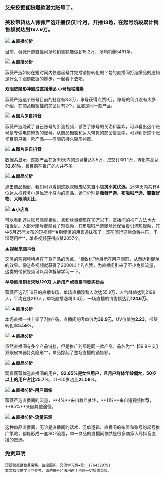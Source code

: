 
### 又来挖掘低粉爆款潜力账号了。

### 美妆带货达人**薇薇严选**开播仅仅1个月，开播**13场**，在起号阶段累计销售额就达到**197.9万**。


![](https://cdn.nlark.com/yuque/0/2021/webp/97322/1627563426808-a7b1f355-eb8e-46c3-936c-981da701d542.webp#clientId=ua59ddfbb-b3fa-4&from=paste&id=u2bcd3a41&margin=%5Bobject%20Object%5D&originHeight=140&originWidth=140&originalType=url&ratio=1&status=done&style=none&taskId=ub8167ef7-e9e3-4faf-8539-3a4e3fa0696)
**▲直播分析**

目前，薇薇严选直播间场均销售额能做到15.2万，场均销量5491单。

![](https://cdn.nlark.com/yuque/0/2021/webp/97322/1627563426849-12cc6257-61ea-49c5-8efb-9901056aead1.webp#clientId=ua59ddfbb-b3fa-4&from=paste&id=udf8eaeb2&margin=%5Bobject%20Object%5D&originHeight=140&originWidth=140&originalType=url&ratio=1&status=done&style=none&taskId=uf46a2452-345d-43d9-901c-df8d3d2c60a)
**▲直播分析**

薇薇严选如何在短时间内快速起号并完成销售转化的？她的直播间打造爆品的逻辑是什么？跟随数据的脚步，一起看下去吧。

**双眼皮隐形神器成直播爆品**
**小号轻松推爆**

薇薇严选这个账号目前的粉丝有8.3万，账号获得点赞9万。账号的简介没有太多介绍，在商品橱窗挂的商品只有2个，且都是同一款产品。

![](https://cdn.nlark.com/yuque/0/2021/png/97322/1627563426870-c626870b-b1f8-441a-a659-70460fe13273.png#clientId=ua59ddfbb-b3fa-4&from=paste&id=u5205afc5&margin=%5Bobject%20Object%5D&originHeight=140&originWidth=140&originalType=url&ratio=1&status=done&style=none&taskId=u361dca06-63cb-4677-b93c-afb58d7f072)
**▲图片来自抖音**

薇薇严选隐藏了自己账号的引流视频，锁住了账号的关注和喜欢，可以看出这个账号是专做电商带货的账号。从商品橱窗和达人带货的商品信息中，可以判断这个账号目前只推一款产品——双眼皮持久隐形神器。

![](https://cdn.nlark.com/yuque/0/2021/png/97322/1627563426905-5e32223b-6859-424b-9fe0-d518d3c9e843.png#clientId=ua59ddfbb-b3fa-4&from=paste&id=ub046722d&margin=%5Bobject%20Object%5D&originHeight=140&originWidth=140&originalType=url&ratio=1&status=done&style=none&taskId=u7f44a891-f2f8-4440-8efa-83f1c8f8e09)
**▲图片来自抖音**

数据系显示，这款产品在近30天内的浏览量达3.5万，成交订单1.1万，转化率高达**32.81%**，且目前在推广的人并不多。

![](https://cdn.nlark.com/yuque/0/2021/png/97322/1627563427408-8515c8e9-43b3-4c5d-b162-650ebcd7a9a5.png#clientId=ua59ddfbb-b3fa-4&from=paste&id=u64fbb229&margin=%5Bobject%20Object%5D&originHeight=140&originWidth=140&originalType=url&ratio=1&status=done&style=none&taskId=ue3924c21-3222-4b7d-9948-bf1cf75d0a2)
**▲商品分析**

点击商品橱窗，我们可以看到这款双眼皮贴来自小店**灵小灵优选**，近30天内共有4位达人推荐灵小灵优选小店内的商品，她们分别是**薇薇严选、布啦啦严选、馨馨好物、大眼睛贝比**。

![](https://cdn.nlark.com/yuque/0/2021/png/97322/1627563427363-7b72f741-b522-4111-8b31-cbd4e35cb2e0.png#clientId=ua59ddfbb-b3fa-4&from=paste&id=u3fa79dba&margin=%5Bobject%20Object%5D&originHeight=140&originWidth=140&originalType=url&ratio=1&status=done&style=none&taskId=uf1509fcd-c0da-42a1-9818-d3557e9fbe7)
**▲小店库**

可以看到这些账号高度相似，且粉丝量级都在10万以下，直播间的推广方法也大相径庭。大部分账号都隐藏了短视频，在布啦啦严选账号还保留着引流短视频，其中6月25号发布的短视频**#别傻傻的用普通抹布了！现在流行这款鱼鳞抹布，干湿两用#**，单条视频获得点赞2057个。

**▲视频来自抖音**

这类的短视频特点在于将产品的优点，“极致化”地展示在用户眼前，从而达到促单的效果。像这条视频就获得了2000以上的点赞，为直播间引来了不少免费流量，这类的带货视频可以具体拆解学习一下。

**单场直播销售突破120万**
**大龄用户成直播间忠实粉丝**

薇薇严选7月16日的直播专场，单场直播观看人次达55.9万，人气峰值达到2199人，平均在线210人，单场直播涨粉3.4万，一场直播的销售额达到**124.6万**。

![](https://cdn.nlark.com/yuque/0/2021/webp/97322/1627563427776-630f596b-f39d-49fa-a347-ce82d933c6c5.webp#clientId=ua59ddfbb-b3fa-4&from=paste&id=u23827b23&margin=%5Bobject%20Object%5D&originHeight=140&originWidth=140&originalType=url&ratio=1&status=done&style=none&taskId=u67f108f6-4b56-42bd-a3f1-0217aeb20fa)
**▲直播分析**

本场直播一共上架了7款产品，直播间的客单价为**39.9元**，UV价值为**2.23**，带货转化率**5.59%**。

![](https://cdn.nlark.com/yuque/0/2021/webp/97322/1627563427899-8cac5697-385a-4dc2-8d70-af221f1ab612.webp#clientId=ua59ddfbb-b3fa-4&from=paste&id=u2b297300&margin=%5Bobject%20Object%5D&originHeight=140&originWidth=140&originalType=url&ratio=1&status=done&style=none&taskId=u666e0f61-55d0-44fb-b32a-4eb93322767)
**▲直播分析**
   

虽然直播间有多个产品链接，但是推广的都是同一款产品。品名为**【59.9三支】双眼皮神器持久隐形**，单品撑起了整场直播的销售额。

![](https://cdn.nlark.com/yuque/0/2021/png/97322/1627563428178-b49d5eea-f670-4b8e-af7d-391f827ecd0c.png#clientId=ua59ddfbb-b3fa-4&from=paste&id=u683ba2b6&margin=%5Bobject%20Object%5D&originHeight=140&originWidth=140&originalType=url&ratio=1&status=done&style=none&taskId=u06f131f1-4c78-41db-836c-7be4e87ec3a)
**▲商品分析**

观看薇薇优选直播间的用户，**92.85%**是女性用户，且用户群体年龄偏大，50岁以上的用户占比**25.7%**，41~50岁占比**25.56%**。

![](https://cdn.nlark.com/yuque/0/2021/webp/97322/1627563428059-78b6e39d-1799-4eaf-8398-ea897d2df03b.webp#clientId=ua59ddfbb-b3fa-4&from=paste&id=ufb207655&margin=%5Bobject%20Object%5D&originHeight=140&originWidth=140&originalType=url&ratio=1&status=done&style=none&taskId=u0fb50c7e-0b54-4f15-a982-264151f61ac)
**▲直播分析-用户画像**

薇薇严选直播间的流量，**4%**来自粉丝关注，**11%**来自短视频推荐，**85%**来自其他途径。

![](https://cdn.nlark.com/yuque/0/2021/webp/97322/1627563428244-a9b1580d-1b65-41e4-af28-90f3d0a31102.webp#clientId=ua59ddfbb-b3fa-4&from=paste&id=ubf088953&margin=%5Bobject%20Object%5D&originHeight=140&originWidth=140&originalType=url&ratio=1&status=done&style=none&taskId=ua38ed0d4-e9fe-4ae1-a980-d0252b12ade)
**▲直播分析-流量来源**

这种单品直播间，无论是直播间的话术、促单逻辑、直播间的布置和账号的起号推广策略，都能形成一套SOP流程，单一商品的直播间依然是很多商家入局抖音直播的首选。



### 免责声明
```
短视频直播数据采集、监控服务，交流学习微❤信: 1764328791
本文档仅供学习与参考，请勿用于非法用途！否则一切后果自负。
```
